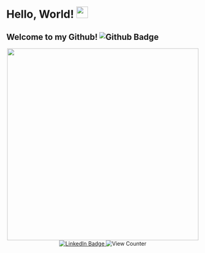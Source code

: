<!--
**Attaulhaleem/Attaulhaleem** is a ✨ _special_ ✨ repository because its `README.md` (this file) appears on your GitHub profile.

Here are some ideas to get you started:

- 🔭 I’m currently working on ...
- 🌱 I’m currently learning ...
- 👯 I’m looking to collaborate on ...
- 🤔 I’m looking for help with ...
- 💬 Ask me about ...
- 📫 How to reach me: ...
- 😄 Pronouns: ...
- ⚡ Fun fact: ...
-->

<h1>
  Hello, World!
  <img src="https://media.giphy.com/media/hvRJCLFzcasrR4ia7z/giphy.gif" width="30px"/>
</h1>

<h2>
  Welcome to my Github!
  <img src="https://img.shields.io/badge/Github-blue?logo=github&logoColor=white" alt="Github Badge"/>
</h2>

<div id="header" align="center">
  <img src="https://media.giphy.com/media/13HgwGsXF0aiGY/giphy.gif" width="500"/>
</div>

<div id="badges" align="center">
  <a href="https://www.linkedin.com/in/attaulhaleem/" target="_blank" rel="noopener noreferrer">
    <img src="https://img.shields.io/badge/LinkedIn-blue?logo=linkedin&logoColor=white" alt="LinkedIn Badge"/>
  </a>
  <img src="https://komarev.com/ghpvc/?username=Attaulhaleem&color=blue" alt="View Counter"/>
</div>



